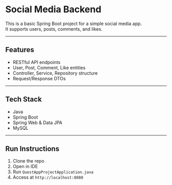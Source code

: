 # Social Media Backend

This is a basic Spring Boot project for a simple social media app.  
It supports users, posts, comments, and likes.

---

## Features

- RESTful API endpoints
- User, Post, Comment, Like entities
- Controller, Service, Repository structure
- Request/Response DTOs

---

## Tech Stack

- Java
- Spring Boot  
- Spring Web & Data JPA  
- MySQL

---

## Run Instructions

1. Clone the repo  
2. Open in IDE  
3. Run `QuestAppProjectApplication.java`  
4. Access at `http://localhost:8080`
